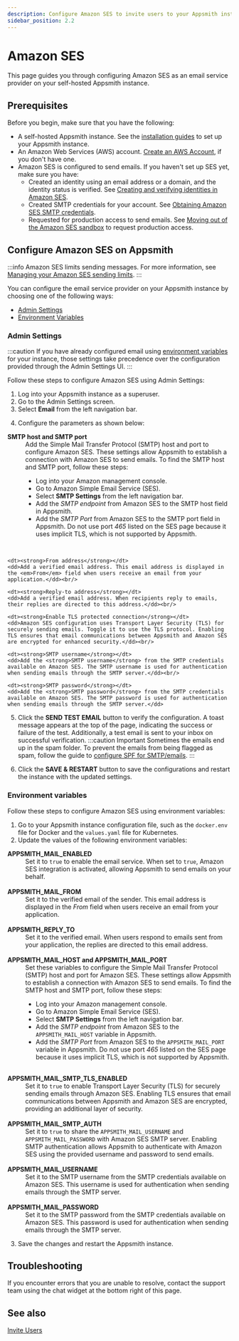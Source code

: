 ```yaml
---
description: Configure Amazon SES to invite users to your Appsmith installation
sidebar_position: 2.2
---
```


# Amazon SES

This page guides you through configuring Amazon SES as an email service provider on your self-hosted Appsmith instance.

## Prerequisites

Before you begin, make sure that you have the following:

- A self-hosted Appsmith instance. See the [installation guides](/getting-started/setup/installation-guides) to set up your Appsmith instance.
- An Amazon Web Services (AWS) account. [Create an AWS Account](https://aws.amazon.com/premiumsupport/knowledge-center/create-and-activate-aws-account/), if you don't have one.
- Amazon SES is configured to send emails. If you haven't set up SES yet, make sure you have:
  - Created an identity using an email address or a domain, and the identity status is verified. See [Creating and verifying identities in Amazon SES](https://docs.aws.amazon.com/ses/latest/dg/creating-identities.html).
  - Created SMTP credentials for your account. See [Obtaining Amazon SES SMTP credentials](https://docs.aws.amazon.com/ses/latest/dg/smtp-credentials.html).
  - Requested for production access to send emails. See [Moving out of the Amazon SES sandbox](https://docs.aws.amazon.com/ses/latest/dg/request-production-access.html) to request production access.

## Configure Amazon SES on Appsmith

:::info
Amazon SES limits sending messages. For more information, see [Managing your Amazon SES sending limits](https://docs.aws.amazon.com/ses/latest/dg/manage-sending-quotas.html).
:::

You can configure the email service provider on your Appsmith instance by choosing one of the following ways:

- [Admin Settings](#admin-settings)
- [Environment Variables](#environment-variables)

### Admin Settings

:::caution
If you have already configured email using [environment variables](#environment-variables) for your instance, those settings take precedence over the configuration provided through the Admin Settings UI.
:::

Follow these steps to configure Amazon SES using Admin Settings:

1. Log into your Appsmith instance as a superuser.
2. Go to the Admin Settings screen.
3. Select **Email** from the left navigation bar.

<ZoomImage src="/img/admin-settings-configure-email.png" alt="Email service provider" caption="Configure Amazon SES as an email service provider" />

4. Configure the parameters as shown below:
<dl>
    <dt><strong>SMTP host and SMTP port</strong></dt>
    <dd>
        Add the Simple Mail Transfer Protocol (SMTP) host and port to configure Amazon SES. These settings allow Appsmith to establish a connection with Amazon SES to send emails. To find the SMTP host and SMTP port, follow these steps:
        <ul>
            <li>Log into your Amazon management console.</li>
            <li>Go to Amazon Simple Email Service (SES).</li>
            <li>Select <strong>SMTP Settings</strong> from the left navigation bar.</li>
            <li>Add the <em>SMTP endpoint</em> from Amazon SES to the SMTP host field in Appsmith.</li>
            <li>Add the <em>SMTP Port</em> from Amazon SES to the SMTP port field in Appsmith. Do not use port <em>465</em> listed on the SES page because it uses implicit TLS, which is not supported by Appsmith.</li>
        </ul>
    </dd><br/>
    
    <dt><strong>From address</strong></dt>
    <dd>Add a verified email address. This email address is displayed in the <em>From</em> field when users receive an email from your application.</dd><br/>
    
    <dt><strong>Reply-to address</strong></dt>
    <dd>Add a verified email address. When recipients reply to emails, their replies are directed to this address.</dd><br/>
    
    <dt><strong>Enable TLS protected connection</strong></dt>
    <dd>Amazon SES configuration uses Transport Layer Security (TLS) for securely sending emails. Toggle it to use the TLS protocol. Enabling TLS ensures that email communications between Appsmith and Amazon SES are encrypted for enhanced security.</dd><br/>
    
    <dt><strong>SMTP username</strong></dt>
    <dd>Add the <strong>SMTP username</strong> from the SMTP credentials available on Amazon SES. The SMTP username is used for authentication when sending emails through the SMTP server.</dd><br/>
    
    <dt><strong>SMTP password</strong></dt>
    <dd>Add the <strong>SMTP password</strong> from the SMTP credentials available on Amazon SES. The SMTP password is used for authentication when sending emails through the SMTP server.</dd>
</dl>

5. Click the **SEND TEST EMAIL** button to verify the configuration. A toast message appears at the top of the page, indicating the success or failure of the test. Additionally, a test email is sent to your inbox on successful verification.
   :::caution Important
   Sometimes the emails end up in the spam folder. To prevent the emails from being flagged as spam, follow the guide to [configure SPF for SMTP/emails](https://docs.aws.amazon.com/ses/latest/dg/send-email-authentication-spf.html).
   :::

6. Click the **SAVE & RESTART** button to save the configurations and restart the instance with the updated settings.

### Environment variables

Follow these steps to configure Amazon SES using environment variables:

1. Go to your Appsmith instance configuration file, such as the `docker.env` file for Docker and the `values.yaml` file for Kubernetes.
2. Update the values of the following environment variables:

<dl>
    <dt><strong>APPSMITH_MAIL_ENABLED</strong></dt>
    <dd>Set it to <code>true</code> to enable the email service. When set to <code>true</code>, Amazon SES integration is activated, allowing Appsmith to send emails on your behalf.</dd><br/>
    <dt><strong>APPSMITH_MAIL_FROM</strong></dt>
    <dd>Set it to the verified email of the sender. This email address is displayed in the <em>From</em> field when users receive an email from your application.</dd><br/>
    <dt><strong>APPSMITH_REPLY_TO</strong></dt>
    <dd>Set it to the verified email. When users respond to emails sent from your application, the replies are directed to this email address.</dd><br/>
    <dt><strong>APPSMITH_MAIL_HOST and APPSMITH_MAIL_PORT</strong></dt>
    <dd>
        Set these variables to configure the Simple Mail Transfer Protocol (SMTP) host and port for Amazon SES. These settings allow Appsmith to establish a connection with Amazon SES to send emails. To find the SMTP host and SMTP port, follow these steps:
        <ul>
            <li>Log into your Amazon management console.</li>
            <li>Go to Amazon Simple Email Service (SES).</li>
            <li>Select <strong>SMTP Settings</strong> from the left navigation bar.</li>
            <li>Add the <em>SMTP endpoint</em> from Amazon SES to the <code>APPSMITH_MAIL_HOST</code> variable in Appsmith.</li>
            <li>Add the <em>SMTP Port</em> from Amazon SES to the <code>APPSMITH_MAIL_PORT</code> variable in Appsmith. Do not use port <em>465</em> listed on the SES page because it uses implicit TLS, which is not supported by Appsmith.</li>
        </ul>
    </dd><br/>
    <dt><strong>APPSMITH_MAIL_SMTP_TLS_ENABLED</strong></dt>
    <dd>Set it to <code>true</code> to enable Transport Layer Security (TLS) for securely sending emails through Amazon SES. Enabling TLS ensures that email communications between Appsmith and Amazon SES are encrypted, providing an additional layer of security.</dd><br/>
    <dt><strong>APPSMITH_MAIL_SMTP_AUTH</strong></dt>
    <dd>Set it to <code>true</code> to share the <code>APPSMITH_MAIL_USERNAME</code> and <code>APPSMITH_MAIL_PASSWORD</code> with Amazon SES SMTP server. Enabling SMTP authentication allows Appsmith to authenticate with Amazon SES using the provided username and password to send emails.</dd><br/>
    <dt><strong>APPSMITH_MAIL_USERNAME</strong></dt>
    <dd>Set it to the SMTP username from the SMTP credentials available on Amazon SES. This username is used for authentication when sending emails through the SMTP server.</dd><br/>
    <dt><strong>APPSMITH_MAIL_PASSWORD</strong></dt>
    <dd>Set it to the SMTP password from the SMTP credentials available on Amazon SES. This password is used for authentication when sending emails through the SMTP server.</dd>
</dl>

3. Save the changes and restart the Appsmith instance.

## Troubleshooting

If you encounter errors that you are unable to resolve, contact the support team using the chat widget at the bottom right of this page.

## See also

[Invite Users](/advanced-concepts/invite-users)
